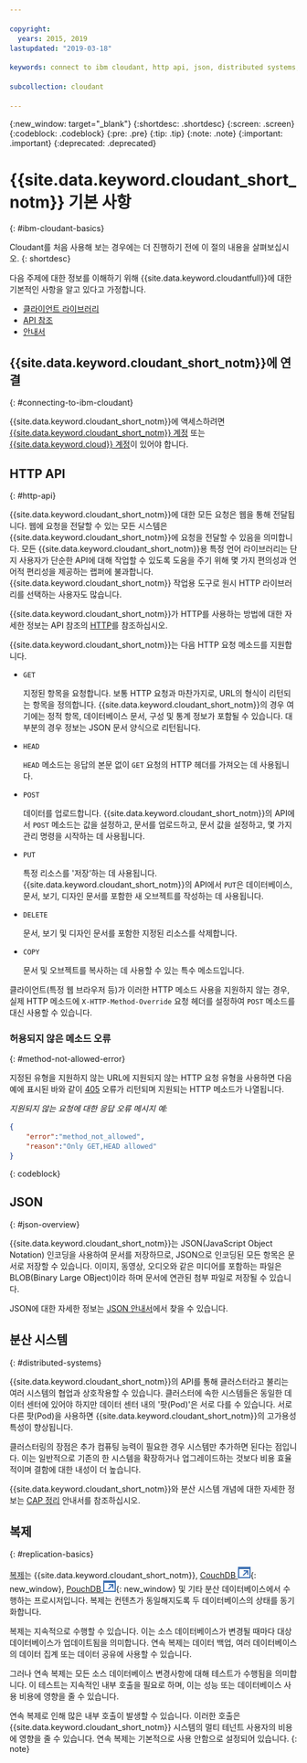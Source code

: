 ```yaml
---

copyright:
  years: 2015, 2019
lastupdated: "2019-03-18"

keywords: connect to ibm cloudant, http api, json, distributed systems, replication

subcollection: cloudant

---
```


{:new_window: target="_blank"}
{:shortdesc: .shortdesc}
{:screen: .screen}
{:codeblock: .codeblock}
{:pre: .pre}
{:tip: .tip}
{:note: .note}
{:important: .important}
{:deprecated: .deprecated}

<!-- Acrolinx: 2018-05-07 -->

# {{site.data.keyword.cloudant_short_notm}} 기본 사항
{: #ibm-cloudant-basics}

Cloudant를 처음 사용해 보는 경우에는 더 진행하기 전에 이 절의 내용을 살펴보십시오.
{: shortdesc}

다음 주제에 대한 정보를 이해하기 위해 {{site.data.keyword.cloudantfull}}에 대한 기본적인 사항을 알고 있다고 가정합니다. 

- [클라이언트 라이브러리](/docs/services/Cloudant?topic=cloudant-client-libraries#client-libraries)
- [API 참조](/docs/services/Cloudant?topic=cloudant-api-reference-overview#api-reference-overview)
- [안내서](/docs/services/Cloudant?topic=cloudant-authorized-curl-acurl-#authorized-curl-acurl-)

## {{site.data.keyword.cloudant_short_notm}}에 연결
{: #connecting-to-ibm-cloudant}

{{site.data.keyword.cloudant_short_notm}}에 액세스하려면 [{{site.data.keyword.cloudant_short_notm}} 계정](/docs/services/Cloudant?topic=cloudant-account#account)
또는 [{{site.data.keyword.cloud}} 계정](/Cloudant?topic=cloudant-ibm-cloud-public#ibm-cloud-public)이 있어야 합니다.

## HTTP API
{: #http-api}

{{site.data.keyword.cloudant_short_notm}}에 대한 모든 요청은 웹을 통해 전달됩니다.
웹에 요청을 전달할 수 있는 모든 시스템은 {{site.data.keyword.cloudant_short_notm}}에 요청을 전달할 수 있음을 의미합니다.
모든 {{site.data.keyword.cloudant_short_notm}}용 특정 언어 라이브러리는 단지 사용자가 단순한 API에 대해 작업할 수 있도록
도움을 주기 위해 몇 가지 편의성과 언어적 편리성을 제공하는 랩퍼에 불과합니다.
{{site.data.keyword.cloudant_short_notm}} 작업용 도구로 원시 HTTP 라이브러리를 선택하는 사용자도 많습니다.

{{site.data.keyword.cloudant_short_notm}}가 HTTP를 사용하는 방법에 대한 자세한 정보는 API 참조의 [HTTP](/docs/services/Cloudant?topic=cloudant-http#http)를 참조하십시오.

{{site.data.keyword.cloudant_short_notm}}는 다음 HTTP 요청 메소드를 지원합니다.

-   `GET`

    지정된 항목을 요청합니다.
    보통 HTTP 요청과 마찬가지로,
    URL의 형식이 리턴되는 항목을 정의합니다.
    {{site.data.keyword.cloudant_short_notm}}의 경우 여기에는 정적 항목,
    데이터베이스 문서,
    구성 및 통계 정보가 포함될 수 있습니다.
    대부분의 경우 정보는 JSON 문서 양식으로 리턴됩니다.

-   `HEAD`

    `HEAD` 메소드는 응답의 본문 없이 `GET` 요청의 HTTP 헤더를 가져오는 데 사용됩니다.

-   `POST`

    데이터를 업로드합니다.
    {{site.data.keyword.cloudant_short_notm}}의 API에서
    `POST` 메소드는 값을 설정하고,
    문서를 업로드하고,
    문서 값을 설정하고,
    몇 가지 관리 명령을 시작하는 데 사용됩니다.

-   `PUT`

    특정 리소스를 '저장'하는 데 사용됩니다.
    {{site.data.keyword.cloudant_short_notm}}의 API에서
    `PUT`은 데이터베이스,
    문서,
    보기,
    디자인 문서를 포함한
    새 오브젝트를 작성하는 데 사용됩니다.

-   `DELETE`

    문서, 보기 및
    디자인 문서를 포함한
    지정된 리소스를
    삭제합니다.

-   `COPY`

    문서 및 오브젝트를 복사하는 데 사용할 수 있는 특수 메소드입니다.

클라이언트(특정 웹 브라우저 등)가 이러한 HTTP 메소드 사용을 지원하지 않는 경우, 실제 HTTP 메소드에
`X-HTTP-Method-Override` 요청 헤더를 설정하여 `POST` 메소드를 대신 사용할 수 있습니다.

### 허용되지 않은 메소드 오류
{: #method-not-allowed-error}

지정된 유형을 지원하지 않는 URL에 지원되지 않는 HTTP 요청 유형을 사용하면
다음 예에 표시된 바와 같이 [405](/docs/services/Cloudant?topic=cloudant-http#http-status-codes) 오류가 리턴되며
지원되는 HTTP 메소드가 나열됩니다.

_지원되지 않는 요청에 대한 응답 오류 메시지 예:_

```json
{
    "error":"method_not_allowed",
    "reason":"Only GET,HEAD allowed"
}
```
{: codeblock}

## JSON
{: #json-overview}

{{site.data.keyword.cloudant_short_notm}}는 JSON(JavaScript Object Notation) 인코딩을 사용하여 문서를 저장하므로,
JSON으로 인코딩된 모든 항목은 문서로 저장할 수 있습니다.
이미지, 동영상, 오디오와 같은 미디어를 포함하는 파일은 BLOB(Binary Large OBject)이라 하며
문서에 연관된 첨부 파일로 저장될 수 있습니다.

JSON에 대한 자세한 정보는 [JSON 안내서](/docs/services/Cloudant?topic=cloudant-json#json)에서 찾을 수 있습니다.

## 분산 시스템
{: #distributed-systems}

{{site.data.keyword.cloudant_short_notm}}의 API를 통해 클러스터라고 불리는 여러 시스템의 협업과
상호작용할 수 있습니다.
클러스터에 속한 시스템들은 동일한 데이터 센터에 있어야 하지만
데이터 센터 내의 '팟(Pod)'은 서로 다를 수 있습니다.
서로 다른 팟(Pod)을 사용하면 {{site.data.keyword.cloudant_short_notm}}의 고가용성 특성이 향상됩니다.

클러스터링의 장점은 추가 컴퓨팅 능력이 필요한 경우
시스템만 추가하면 된다는 점입니다.
이는 일반적으로 기존의 한 시스템을 확장하거나 업그레이드하는 것보다 비용 효율적이며 결함에 대한 내성이 더 높습니다.

{{site.data.keyword.cloudant_short_notm}}와 분산 시스템 개념에 대한 자세한 정보는
[CAP 정리](/docs/services/Cloudant?topic=cloudant-cap-theorem#cap-theorem) 안내서를 참조하십시오.

## 복제
{: #replication-basics}

[복제](/docs/services/Cloudant?topic=cloudant-replication-api#replication-api)는 {{site.data.keyword.cloudant_short_notm}},
[CouchDB ![외부 링크 아이콘](../images/launch-glyph.svg "외부 링크 아이콘")](http://couchdb.apache.org/){: new_window},
[PouchDB ![외부 링크 아이콘](../images/launch-glyph.svg "외부 링크 아이콘")](http://pouchdb.com/){: new_window}
및 기타 분산 데이터베이스에서 수행하는 프로시저입니다.
복제는 컨텐츠가 동일해지도록 두 데이터베이스의 상태를 동기화합니다.

복제는 지속적으로 수행할 수 있습니다.
이는 소스 데이터베이스가 변경될 때마다 대상 데이터베이스가 업데이트됨을 의미합니다.
연속 복제는 데이터 백업,
여러 데이터베이스의 데이터 집계
또는 데이터 공유에 사용할 수 있습니다.

그러나
연속 복제는 모든 소스 데이터베이스 변경사항에 대해 테스트가 수행됨을 의미합니다.
이 테스트는 지속적인 내부 호출을 필요로 하며,
이는 성능 또는 데이터베이스 사용 비용에 영향을 줄 수 있습니다.

연속 복제로 인해 많은 내부 호출이 발생할 수 있습니다. 이러한 호출은 {{site.data.keyword.cloudant_short_notm}} 시스템의 멀티 테넌트 사용자의 비용에 영향을 줄 수 있습니다. 연속 복제는 기본적으로 사용 안함으로 설정되어 있습니다.
{: note}

